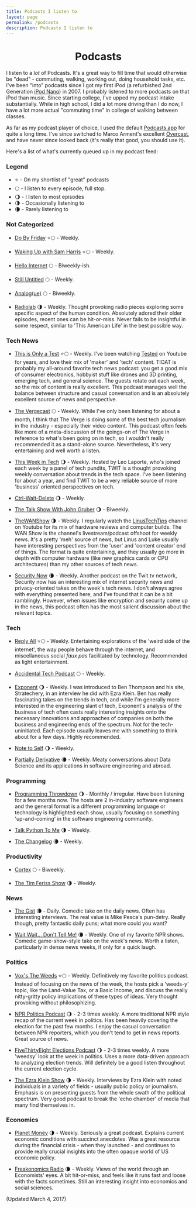 ```yaml
---
title: Podcasts I listen to
layout: page
permalink: /podcasts
description: Podcasts I listen to
---
```


<h1 style="text-align: center;">Podcasts</h1>

I listen to a _lot_ of Podcasts. It's a great way to fill time that would otherwise be "dead" - commuting, walking, working out, doing household tasks, etc. I've been "into" podcasts since I got my first iPod (a refurbished 2nd Generation [iPod Nano](https://en.wikipedia.org/wiki/IPod_Nano#2nd_generation)) in 2007. I probably listened to more podcasts on that iPod than music. Since starting college, I've upped my podcast intake substantially. While in high school, I did a lot more driving than I do now, I have a lot more actual "commuting time" in college of walking between classes.

As far as my podcast player of choice, I used the default [Podcasts.app](https://itunes.apple.com/us/app/podcasts/id525463029?mt=8) for quite a long time. I've since switched to Marco Arment's excellent [Overcast](https://overcast.fm), and have never since looked back (it's really that good, you should use it).

Here's a list of what's currently queued up in my podcast feed:

### Legend

* :star: - On my shortlist of "great" podcasts
* :full_moon: - I listen to every episode, full stop.
* :waning_gibbous_moon: - I listen to most episodes
* :last_quarter_moon: - Occasionally listening to
* :waning_crescent_moon: - Rarely listening to

### Not Categorized

* [Do By Friday]() :star::full_moon: - Weekly.

* [Waking Up with Sam Harris]() :star::full_moon: - Weekly.

* [Hello Internet]() :full_moon: - Biweekly-ish.

* [Still Untitled]() :full_moon: - Weekly.

* [Analog(ue)]() :full_moon: - Biweekly.

* [Radiolab](http://www.radiolab.org/series/podcasts/) :last_quarter_moon: - Weekly. Thought provoking radio pieces exploring some specific aspect of the human condition. Absolutely adored their older episodes, recent ones can be hit-or-miss. Never fails to be insightful in some respect, similar to 'This American Life' in the best possible way.

### Tech News

* [This is Only a Test](http://www.tested.com/this-is-only-a-test/) :star::full_moon: - Weekly. I've been watching [Tested](https://www.youtube.com/user/testedcom) on Youtube for years, and love their mix of 'maker' and 'tech' content. TIOAT is probably my all-around favorite tech news podcast: you get a good mix of consumer electronics, hobbyist stuff like drones and 3D printing, emerging tech, and general science. The guests rotate out each week, so the mix of content is really excellent. This podcast manages well the balance between structure and casual conversation and is an absolutely excellent source of news and perspective.

* [The Vergecast](http://www.theverge.com/label/the-vergecast) :full_moon: - Weekly. While I've only been listening for about a month, I think that The Verge is doing some of the best tech journalism in the industry - especially their video content. This podcast often feels like more of a meta-discussion of the goings-on of The Verge in reference to what's been going on in tech, so I wouldn't really recommended it as a stand-alone source. Nevertheless, it's very entertaining and well worth a listen.

* [This Week in Tech](https://twit.tv/shows/this-week-in-tech) :waning_gibbous_moon: - Weekly. Hosted by Leo Laporte, who's joined each week by a panel of tech pundits, TWIT is a thought provoking weekly conversation about trends in the tech space. I've been listening for about a year, and find TWIT to be a very reliable source of more 'business' oriented perspectives on tech. 

* [Ctrl-Walt-Delete]() :waning_gibbous_moon: - Weekly.

* [The Talk Show With John Gruber]() :waning_gibbous_moon: - Biweekly.

* [TheWANShow](https://soundcloud.com/thewanshow) :last_quarter_moon: - Weekly. I regularly watch the [LinusTechTips](https://www.youtube.com/user/LinusTechTips) channel on Youtube for its mix of hardware reviews and computer builds. The WAN Show is the channel's livestream/podcast offshoot for weekly news. It's a pretty 'meh' source of news, but Linus and Luke usually have interesting perspectives from the 'user' and 'content creator' end of things. The format is quite entertaining, and they usually go more in depth with computer hardware (like new graphics cards or CPU architectures) than my other sources of tech news.

* [Security Now](https://twit.tv/shows/security-now) :waning_crescent_moon: - Weekly. Another podcast on the Twit.tv network, Security now has an interesting mix of internet security news and privacy-oriented takes on the week's tech news. I don't always agree with everything presented here, and I've found that it can be a bit ramblingly. However, when issues like encryption and security come up in the news, this podcast often has the most salient discussion about the relevant topics.

### Tech

* [Reply All](https://gimletmedia.com/show/reply-all/) :star::full_moon: - Weekly. Entertaining explorations of the 'weird side of the internet', the way people behave through the internet, and miscellaneous social *faux pas* facilitated by technology. Recommended as light entertainment.

* [Accidental Tech Podcast](http://atp.fm) :full_moon: - Weekly.

* [Exponent](http://exponent.fm/) :waning_gibbous_moon: - Weekly. I was introduced to Ben Thompson and his site, Stratechery, in an interview he did with Ezra Klein. Ben has really fascinating takes on the trends in tech, and while I'm generally more interested in the engineering slant of tech, Exponent's analysis of the business of tech often casts really interesting insights onto the necessary innovations and approaches of companies on both the business and engineering ends of the spectrum. Not for the tech-uninitiated. Each episode usually leaves me with something to think about for a few days. Highly recommended.

* [Note to Self](https://www.wnyc.org/shows/notetoself) :waning_gibbous_moon: - Weekly.

* [Partially Derivative](http://www.partiallyderivative.com/) :waning_crescent_moon: - Weekly. Meaty conversations about Data Science and its applications in software engineering and abroad.


### Programming

* [Programming Throwdown](http://www.programmingthrowdown.com/) :waning_gibbous_moon: - Monthly / irregular. Have been listening for a few months now. The hosts are 2 in-industry software engineers and the general format is a different programming language or technology is highlighted each show, usually focusing on something 'up-and-coming' in the software engineering community.

* [Talk Python To Me]() :last_quarter_moon: - Weekly.

* [The Changelog]() :waning_crescent_moon: - Weekly.

### Productivity

* [Cortex]() :full_moon: - Biweekly.

* [The Tim Feriss Show]() :last_quarter_moon: - Weekly.

### News

* [The Gist](http://www.slate.com/articles/podcasts/gist.html) :waning_crescent_moon: - Daily. Comedic take on the daily news. Often has interesting interviews. The real value is Mike Pesca's pun-detry. Really though, pretty fantastic daily puns; what more could you want?


* [Wait Wait... Don't Tell Me!](http://www.npr.org/podcasts/344098539/wait-wait-don-t-tell-me) :waning_crescent_moon: - Weekly. One of my favorite NPR shows. Comedic game-show-style take on the week's news. Worth a listen, particularly in dense news weeks, if only for a quick laugh.

### Politics

* [Vox's The Weeds](http://www.vox.com/the-weeds) :star::full_moon: - Weekly. Definitively my favorite politics podcast. Instead of focusing on the news of the week, the hosts pick a 'weeds-y' topic, like the Land-Value Tax, or a Basic Income, and discuss the really nitty-gritty policy implications of these types of ideas. Very thought provoking without philosophizing.


* [NPR Politics Podcast](http://www.npr.org/podcasts/510310/npr-politics-podcast) :waning_gibbous_moon: - 2-3 times weekly. A more traditional NPR style recap of the current week in politics. Has been heavily covering the election for the past few months. I enjoy the casual conversation between NPR reporters, which you don't tend to get in news reports. Great source of news. 


* [FiveThirtyEight Elections Podcast](https://fivethirtyeight.com/tag/elections-podcast/) :waning_gibbous_moon: - 2-3 times weekly. A more 'weedsy' look at the week in politics. Uses a more data-driven approach to analyzing election trends. Will definitely be a good listen throughout the current election cycle. 


* [The Ezra Klein Show](https://itunes.apple.com/us/podcast/the-ezra-klein-show/id1081584611?mt=2) :last_quarter_moon: - Weekly. Interviews by Ezra Klein with noted individuals in a variety of fields - usually public policy or journalism. Emphasis is on presenting guests from the whole swath of the political spectrum. Very good podcast to break the 'echo chamber' of media that many find themselves in.


### Economics

* [Planet Money](http://www.npr.org/podcasts/510289/planet-money) :last_quarter_moon: - Weekly. Seriously a great podcast. Explains current economic conditions with succinct anecdotes. Was a great resource during the financial crisis - when they launched - and continues to provide really crucial insights into the often opaque world of US economic policy.


* [Freakonomics Radio](http://www.stitcher.com/podcast/freakonomics-radio) :waning_crescent_moon: - Weekly. Views of the world through an Economists' eyes. A bit hit-or-miss, and feels like it runs fast and loose with the facts sometimes. Still an interesting insight into economics and social sciences.


(Updated March 4, 2017)